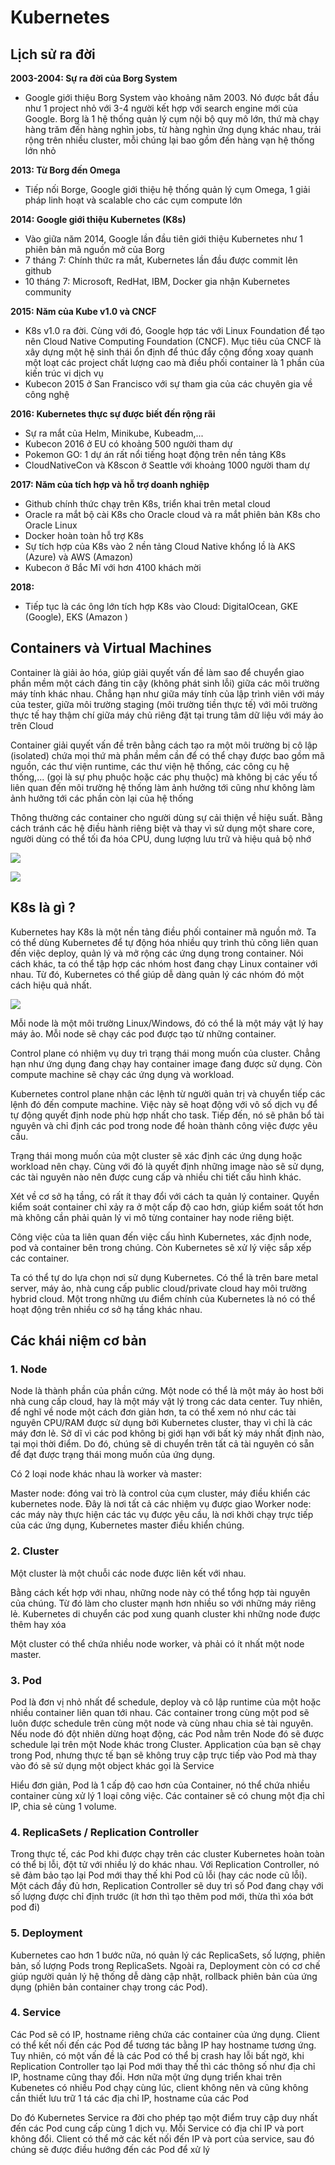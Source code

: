 # Kubernetes

## Lịch sử ra đời

**2003-2004: Sự ra đời của Borg System**
- Google giới thiệu Borg System vào khoảng năm 2003. Nó được bắt đầu như 1 project nhỏ với 3-4 người kết hợp với search engine mới của Google. Borg là 1 hệ thống quản lý cụm nội bộ quy mô lớn, thứ mà chạy hàng trăm đến hàng nghìn jobs, từ hàng nghìn ứng dụng khác nhau, trải rộng trên nhiều cluster, mỗi chúng lại bao gồm đến hàng vạn hệ thống lớn nhỏ

**2013: Từ Borg đến Omega**
- Tiếp nối Borge, Google giới thiệu hệ thống quản lý cụm Omega, 1 giải pháp linh hoạt và scalable cho các cụm compute lớn

**2014: Google giới thiệu Kubernetes (K8s)**
- Vào giữa năm 2014, Google lần đầu tiên giới thiệu Kubernetes như 1 phiên bản mã nguồn mở của Borg
- 7 tháng 7: Chính thức ra mắt, Kubernetes lần đầu được commit lên github
- 10 tháng 7: Microsoft, RedHat, IBM, Docker gia nhận Kubernetes community

**2015: Năm của Kube v1.0 và CNCF**
- K8s v1.0 ra đời. Cùng với đó, Google hợp tác với Linux Foundation để tạo nên Cloud Native Computing Foundation (CNCF). Mục tiêu của CNCF là xây dựng một hệ sinh thái ổn định để thúc đẩy cộng đồng xoay quanh một loạt các project chất lượng cao mà điều phối container là 1 phần của kiến trúc vi dịch vụ
- Kubecon 2015 ở San Francisco với sự tham gia của các chuyên gia về công nghệ

**2016: Kubernetes thực sự được biết đến rộng rãi**
- Sự ra mắt của Helm, Minikube, Kubeadm,...
- Kubecon 2016 ở EU có khoảng 500 người tham dự
- Pokemon GO: 1 dự án rất nổi tiếng hoạt động trên nền tảng K8s
- CloudNativeCon và K8scon ở Seattle với khoảng 1000 người tham dự

**2017: Năm của tích hợp và hỗ trợ doanh nghiệp**
- Github chính thức chạy trên K8s, triển khai trên metal cloud
- Oracle ra mắt bộ cài K8s cho Oracle cloud và ra mắt phiên bản K8s cho Oracle Linux
- Docker hoàn toàn hỗ trợ K8s
- Sự tích hợp của K8s vào 2 nền tảng Cloud Native khổng lồ là AKS (Azure) và AWS (Amazon)
- Kubecon ở Bắc Mĩ với hơn 4100 khách mời

**2018:**
- Tiếp tục là các ông lớn tích hợp K8s vào Cloud: DigitalOcean, GKE (Google), EKS (Amazon
)

## Containers và Virtual Machines

Container là giải ảo hóa, giúp giải quyết vấn đề làm sao để chuyển giao phần mềm một cách đáng tin cậy (không phát sinh lỗi) giữa các môi trường máy tính khác nhau. Chẳng hạn như giữa máy tính của lập trình viên với máy của tester, giữa môi trường staging (môi trường tiền thực tế) với môi trường thực tế hay thậm chí giữa máy chủ riêng đặt tại trung tâm dữ liệu với máy ảo trên Cloud

Container giải quyết vấn đề trên bằng cách tạo ra một môi trường bị cô lập (isolated) chứa mọi thứ mà phần mềm cần để có thể chạy được bao gồm mã nguồn, các thư viện runtime, các thư viện hệ thống, các công cụ hệ thống,... (gọi là sự phụ phuộc hoặc các phụ thuộc) mà không bị các yếu tố liên quan đến môi trường hệ thống làm ảnh hưởng tới cũng như không làm ảnh hưởng tới các phần còn lại của hệ thống

Thông thường các container cho người dùng sự cải thiện về hiệu suất. Bằng cách tránh các hệ điều hành riêng biệt và thay vì sử dụng một share core, người dùng có thể tối đa hóa CPU, dung lượng lưu trữ và hiệu quả bộ nhớ

![](./images/container_evolution.svg)

![](./images/K8s_2.png)

## K8s là gì ?

Kubernetes hay K8s là một nền tảng điều phối container mã nguồn mở. Ta có thể dùng Kubernetes để tự động hóa nhiều quy trình thủ công liên quan đến việc deploy, quản lý và mở rộng các ứng dụng trong container. Nói cách khác, ta có thể tập hợp các nhóm host đang chạy Linux container với nhau. Từ đó, Kubernetes có thể giúp dễ dàng quản lý các nhóm đó một cách hiệu quả nhất.

![](./images/K8s_3.png)

Mỗi node là một môi trường Linux/Windows, đó có thể là một máy vật lý hay máy ảo. Mỗi node sẽ chạy các pod được tạo từ những container.

Control plane có nhiệm vụ duy trì trạng thái mong muốn của cluster. Chẳng hạn như ứng dụng đang chạy hay container image đang được sử dụng. Còn compute machine sẽ chạy các ứng dụng và workload.

Kubernetes control plane nhận các lệnh từ người quản trị và chuyển tiếp các lệnh đó đến compute machine. Việc này sẽ hoạt động với vô số dịch vụ để tự động quyết định node phù hợp nhất cho task. Tiếp đến, nó sẽ phân bổ tài nguyên và chỉ định các pod trong node để hoàn thành công việc được yêu cầu.

Trạng thái mong muốn của một cluster sẽ xác định các ứng dụng hoặc workload nên chạy. Cùng với đó là quyết định những image nào sẽ sử dụng, các tài nguyên nào nên được cung cấp và nhiều chi tiết cấu hình khác.

Xét về cơ sở hạ tầng, có rất ít thay đổi với cách ta quản lý container. Quyền kiểm soát container chỉ xảy ra ở một cấp độ cao hơn, giúp kiểm soát tốt hơn mà không cần phải quản lý vi mô từng container hay node riêng biệt.

Công việc của ta liên quan đến việc cấu hình Kubernetes, xác định node, pod và container bên trong chúng. Còn Kubernetes sẽ xử lý việc sắp xếp các container.

Ta có thể tự do lựa chọn nơi sử dụng Kubernetes. Có thể là trên bare metal server, máy ảo, nhà cung cấp public cloud/private cloud hay môi trường hybrid cloud. Một trong những ưu điểm chính của Kubernetes là nó có thể hoạt động trên nhiều cơ sở hạ tầng khác nhau.

## Các khái niệm cơ bản

### 1. Node

Node là thành phần của phần cứng. Một node có thể là một máy ảo host bởi nhà cung cấp cloud, hay là một máy vật lý trong các data center. Tuy nhiên, để nghĩ về node một cách đơn giản hơn, ta có thể xem nó như các tài nguyên CPU/RAM được sử dụng bởi Kubernetes cluster, thay vì chỉ là các máy đơn lẻ. Sở dĩ vì các pod không bị giới hạn với bất kỳ máy nhất định nào, tại mọi thời điểm. Do đó, chúng sẽ di chuyển trên tất cả tài nguyên có sẵn để đạt được trạng thái mong muốn của ứng dụng.

Có 2 loại node khác nhau là worker và master:

Master node: đóng vai trò là control của cụm cluster, máy điều khiển các kubernetes node. Đây là nơi tất cả các nhiệm vụ được giao
Worker node: các máy này thực hiện các tác vụ được yêu cầu, là nơi khởi chạy trực tiếp của các ứng dụng, Kubernetes master điều khiển chúng.

### 2. Cluster

Một cluster là một chuỗi các node được liên kết với nhau.

Bằng cách kết hợp với nhau, những node này có thể tổng hợp tài nguyên của chúng. Từ đó làm cho cluster mạnh hơn nhiều so với những máy riêng lẻ. Kubernetes di chuyển các pod xung quanh cluster khi những node được thêm hay xóa

Một cluster có thể chứa nhiều node worker, và phải có ít nhất một node master.

### 3. Pod

Pod là đơn vị nhỏ nhất để schedule, deploy và cô lập runtime của một hoặc nhiều container liên quan tới nhau. Các container trong cùng một pod sẽ luôn được schedule trên cùng một node và cùng nhau chia sẻ tài nguyên. Nếu node đó đột nhiên dừng hoạt động, các Pod nằm trên Node đó sẽ được schedule lại trên một Node khác trong Cluster. Application của bạn sẽ chạy trong Pod, nhưng thực tế bạn sẽ không truy cập trực tiếp vào Pod mà thay vào đó sẽ sử dụng một object khác gọi là Service

Hiểu đơn giản, Pod là 1 cấp độ cao hơn của Container, nó thể chứa nhiều container cùng xử lý 1 loại công việc. Các container sẽ có chung một địa chỉ IP, chia sẻ cùng 1 volume.

### 4. ReplicaSets / Replication Controller

Trong thực tế, các Pod khi được chạy trên các cluster Kubernetes hoàn toàn có thể bị lỗi, đột tử với nhiều lý do khác nhau. Với Replication Controller, nó sẽ đảm bảo tạo lại Pod mới thay thế khi Pod cũ lỗi (hay các node cũ lỗi). Một cách đầy đủ hơn, Replication Controller sẽ duy trì số Pod đang chạy với số lượng được chỉ định trước (ít hơn thì tạo thêm pod mới, thừa thì xóa bớt pod đi)

### 5. Deployment

Kubernetes cao hơn 1 bước nữa, nó quản lý các ReplicaSets, số lượng, phiên bản, số lượng Pods trong ReplicaSets. Ngoài ra, Deployment còn có cơ chế giúp người quản lý hệ thống dễ dàng cập nhật, rollback phiên bản của ứng dụng (phiên bản container chạy trong các Pod).

### 4. Service

Các Pod sẽ có IP, hostname riêng chứa các container của ứng dụng. Client có thể kết nối đến các Pod để tương tác bằng IP hay hostname tương ứng. Tuy nhiên, có một vấn đề là các Pod có thể bị crash hay lỗi bất ngờ, khi Replication Controller tạo lại Pod mới thay thế thì các thông số như địa chỉ IP, hostname cũng thay đổi. Hơn nữa một ứng dụng triển khai trên Kubenetes có nhiều Pod chạy cùng lúc, client không nên và cũng không cần thiết lưu trữ 1 tá các địa chỉ IP, hostname của các Pod

Do đó Kubernetes Service ra đời cho phép tạo một điểm truy cập duy nhất đến các Pod cung cấp cùng 1 dịch vụ. Mỗi Service có địa chỉ IP và port không đổi. Client có thể mở các kết nối đến IP và port của service, sau đó chúng sẽ được điều hướng đến các Pod để xử lý